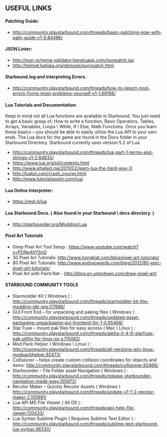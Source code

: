 ## USEFUL LINKS
#### Patching Guide:
- http://community.playstarbound.com/threads/basic-patching-now-with-path-guide-v1-9.84496/

#### JSON Linter:
- http://json-schema-validator.herokuapp.com/jsonpatch.jsp
- http://helmet.kafuka.org/sbmods/json/patch.html

#### Starbound.log and interpreting Errors.
- http://community.playstarbound.com/threads/how-to-report-mod-errors-fixing-most-problems-yourself-v1-1.69198/

#### Lua Tutorials and Documentation:
Keep in mind not all Lua functions are available in Starbound. You just need to get a basic grasp of; How to write a function, Basic Operators, Tables, Arrays, Variables, Loops \ While, If \ Else, Math Functions.
Once you learn these basics – you should be able to easily utilize the Lua API to your own ends. The Lua docs for the game are found in the Docs folder in your Starbound Directory. Starbound currently uses version 5.2 of Lua.

- http://community.playstarbound.com/threads/lua-part-1-terms-and-strings-v1-2.84833/
- https://www.lua.org/pil/contents.html
- http://www.phailed.me/2011/02/learn-lua-the-hard-way-1/
- http://luatut.com/crash_course.html
- http://www.tutorialspoint.com/lua/

#### Lua Online Interpreter:
- https://repl.it/lua

#### Lua Starbound Docs. ( Also found in your Starbound \ docs directory. )
- http://starbounder.org/Modding:Lua

#### Pixel Art Tutorials
- Gimp Pixel Art Tool Setup : https://www.youtube.com/watch?v=PONe4IIYSnQ
- 30 Pixel Art Tutorials: http://www.hongkiat.com/blog/pixel-art-tutorials/
- 80 Pixel Art Tutorials: http://www.andysowards.com/blog/2012/80-epic-pixel-art-tutorials/
- Pixel Art with Paint.Net - http://blog.en.uptodown.com/draw-pixel-art/

#### STARBOUND COMMUNITY TOOLS
- Starmodder Kit ( Windows ) : http://community.playstarbound.com/threads/starmodder-kit-the-modding-ide-wip.117686/
- GUI Front End – for unpacking and paking files ( Windows ) :
http://community.playstarbound.com/threads/updated-asset-packaging-unpackaging-gui-frontend-for-1-0.95468/
- Star Fuse – mount pak files for easy access ( Mac \ Linux ) :
http://community.playstarbound.com/threads/alpha-0-4-0-starfuse-pak-utility-for-linux-os-x.115082/
- Mod Pack Helper ( Windows \ Linux ) : http://community.playstarbound.com/threads/all-versions-win-linux-modpackhelper.92473/
- Collisioner – helps create custom collision coordinates for objects and items:
http://community.playstarbound.com/threads/collisioner.92466/
- Starbounder – File Folder asset Navigation ( Windows ) :
http://community.playstarbound.com/threads/release-starbounder-navigation-made-easy.105973/
- Recolor Maker – Quickly Recolor Assets ( Windows )
http://community.playstarbound.com/threads/update-v1-1-2-recolor-maker-2.105981/
- Lua API MD File Viewer ( All OS ) : http://community.playstarbound.com/threads/api-help-file-viewer.120433/
- Lua Syntax Sublime Plugin ( Requires Sublime Text Editor ) :
http://community.playstarbound.com/threads/sublime-text-starbound-lua-syntax.96330/
